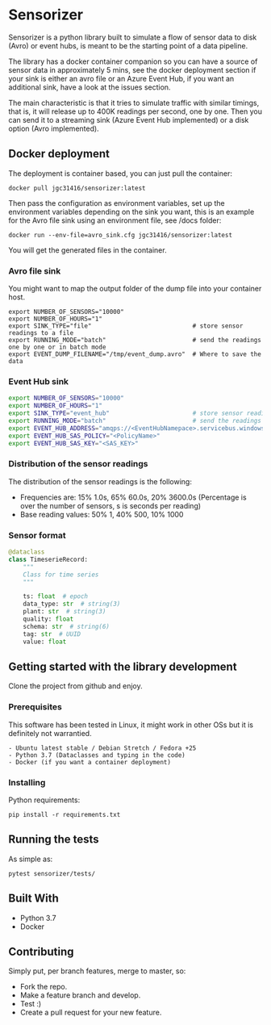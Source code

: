 # Sensorizer

Sensorizer is a python library built to simulate a flow of sensor data to disk (Avro) or event hubs, is meant
to be the starting point of a data pipeline.

The library has a docker container companion so you can have a source of sensor data in approximately 5 mins,
see the docker deployment section if your sink is either an avro file or an Azure Event Hub, if you want an
additional sink, have a look at the issues section.

The main characteristic is that it tries to simulate traffic with
similar timings, that is, it will release up to 400K readings per second,
one by one. Then you can send it to a streaming sink (Azure Event Hub implemented)
or a disk option (Avro implemented).

## Docker deployment

The deployment is container based, you can just pull the container:
```
docker pull jgc31416/sensorizer:latest
```

Then pass the configuration as environment variables, set up the environment variables
depending on the sink you want, this is an example for the Avro file sink using an environment file,
see /docs folder:
```
docker run --env-file=avro_sink.cfg jgc31416/sensorizer:latest
```

You will get the generated files in the container.


### Avro file sink

You might want to map the output folder of the dump file into your container host.

```
export NUMBER_OF_SENSORS="10000"
export NUMBER_OF_HOURS="1"
export SINK_TYPE="file"                            # store sensor readings to a file
export RUNNING_MODE="batch"                        # send the readings one by one or in batch mode
export EVENT_DUMP_FILENAME="/tmp/event_dump.avro"  # Where to save the data
```


### Event Hub sink

```bash
export NUMBER_OF_SENSORS="10000"
export NUMBER_OF_HOURS="1"
export SINK_TYPE="event_hub"                       # store sensor readings to a file
export RUNNING_MODE="batch"                        # send the readings one by one or in batch mode
export EVENT_HUB_ADDRESS="amqps://<EventHubNamepace>.servicebus.windows.net/<EventHub>"
export EVENT_HUB_SAS_POLICY="<PolicyName>"
export EVENT_HUB_SAS_KEY="<SAS_KEY>"
```

### Distribution of the sensor readings

The distribution of the sensor readings is the following:

- Frequencies are: 15% 1.0s, 65% 60.0s, 20% 3600.0s (Percentage is over the number of sensors,
s is seconds per reading)
- Base reading values: 50% 1, 40% 500, 10% 1000


### Sensor format

```python
@dataclass
class TimeserieRecord:
    """
    Class for time series
    """

    ts: float  # epoch
    data_type: str  # string(3)
    plant: str  # string(3)
    quality: float
    schema: str  # string(6)
    tag: str  # UUID
    value: float
```



## Getting started with the library development

Clone the project from github and enjoy.

### Prerequisites

This software has been tested in Linux, it might work in other OSs but it
is definitely not warrantied.

```
- Ubuntu latest stable / Debian Stretch / Fedora +25
- Python 3.7 (Dataclasses and typing in the code)
- Docker (if you want a container deployment)
```

### Installing

Python requirements:

```
pip install -r requirements.txt
```


## Running the tests

As simple as:

```
pytest sensorizer/tests/
```


## Built With

* Python 3.7
* Docker

## Contributing

Simply put, per branch features, merge to master, so:
- Fork the repo.
- Make a feature branch and develop.
- Test :)
- Create a pull request for your new feature.
